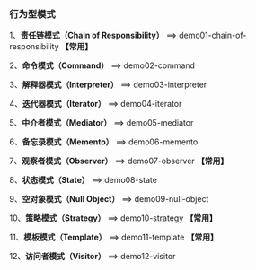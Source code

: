 ### 行为型模式

1、**责任链模式（Chain of Responsibility）** ==> demo01-chain-of-responsibility  **【常用】**

2、**命令模式（Command）** ==> demo02-command

3、**解释器模式（Interpreter）** ==> demo03-interpreter

4、**迭代器模式（Iterator）** ==> demo04-iterator

5、**中介者模式（Mediator）** ==> demo05-mediator

6、**备忘录模式（Memento）** ==> demo06-memento

7、**观察者模式（Observer）** ==> demo07-observer  **【常用】**

8、**状态模式（State）** ==> demo08-state

9、**空对象模式（Null Object）** ==> demo09-null-object

10、**策略模式（Strategy）** ==> demo10-strategy **【常用】**

11、**模板模式（Template）** ==> demo11-template **【常用】**

12、**访问者模式（Visitor）** ==> demo12-visitor